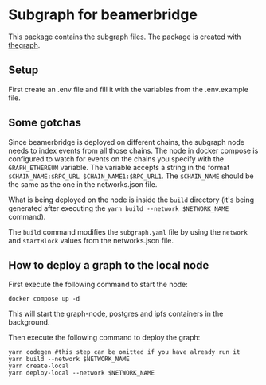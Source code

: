# Subgraph for beamerbridge

This package contains the subgraph files. 
The package is created with [thegraph](https://thegraph.com/).

## Setup

First create an .env file and fill it with the variables from the .env.example file.

## Some gotchas

Since beamerbridge is deployed on different chains, the subgraph node needs to index events from all those chains.
The node in docker compose is configured to watch for events on the chains you specify with the `GRAPH_ETHEREUM` 
variable. The variable accepts a string in the format `$CHAIN_NAME:$RPC_URL $CHAIN_NAME1:$RPC_URL1`. The `$CHAIN_NAME` 
should be the same as the one in the networks.json file.

What is being deployed on the node is inside the `build` directory (it's being generated after executing the
`yarn build --network $NETWORK_NAME` command).

The `build` command modifies the `subgraph.yaml` file by using the `network` and `startBlock` values from the 
networks.json file.

## How to deploy a graph to the local node

First execute the following command to start the node:
```
docker compose up -d
```
This will start the graph-node, postgres and ipfs containers in the background.

Then execute the following command to deploy the graph:
```
yarn codegen #this step can be omitted if you have already run it
yarn build --network $NETWORK_NAME
yarn create-local
yarn deploy-local --network $NETWORK_NAME
```
